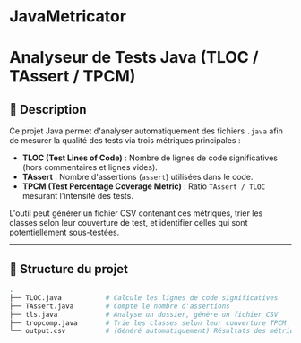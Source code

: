 # JavaMetricator

# Analyseur de Tests Java (TLOC / TAssert / TPCM)

## 📌 Description

Ce projet Java permet d'analyser automatiquement des fichiers `.java` afin de mesurer la qualité des tests via trois métriques principales :

- **TLOC (Test Lines of Code)** : Nombre de lignes de code significatives (hors commentaires et lignes vides).
- **TAssert** : Nombre d'assertions (`assert`) utilisées dans le code.
- **TPCM (Test Percentage Coverage Metric)** : Ratio `TAssert / TLOC` mesurant l'intensité des tests.

L'outil peut générer un fichier CSV contenant ces métriques, trier les classes selon leur couverture de test, et identifier celles qui sont potentiellement sous-testées.

---

## 📁 Structure du projet

```bash
.
├── TLOC.java           # Calcule les lignes de code significatives
├── TAssert.java        # Compte le nombre d'assertions
├── tls.java            # Analyse un dossier, génère un fichier CSV
├── tropcomp.java       # Trie les classes selon leur couverture TPCM
└── output.csv          # (Généré automatiquement) Résultats des métriques
